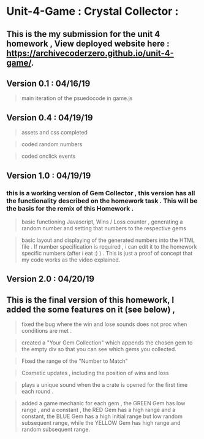 # Unit-4-Game : Crystal Collector :
 
## This is the my submission for the unit 4 homework , View deployed website here : https://archivecoderzero.github.io/unit-4-game/.

## Version 0.1 : 04/16/19
> main iteration of the psuedocode in game.js

## Version 0.4 : 04/19/19
> assets and css completed

> coded random numbers

> coded onclick events

## Version 1.0 : 04/19/19
### this is a working version of Gem Collector , this version has all the functionality described on the homework task . This will be the basis for the remix of this Homework . 
> basic functioning Javascript, Wins / Loss counter , generating a random number and setting that numbers to the respective gems

> basic layout and displaying of the generated numbers into the HTML file . If number specification is required , i can edit it to the homework specific numbers (after i eat :) ) . This is just a proof of concept that my code works as the video explained.

## Version 2.0 : 04/20/19
## This is the final version of this homework, I added the some features on it (see below) , 
> fixed the bug where the win and lose sounds does not proc when conditions are met .

> created a "Your Gem Collection" which appends the chosen gem to the empty div so that you can see which gems you collected.

> Fixed the range of the "Number to Match" 

> Cosmetic updates , including the position of wins and loss

> plays a unique sound when the a crate is opened for the first time each round .

> added a game mechanic for each gem , the GREEN Gem has low range , and a constant , the RED Gem has a high range and a constant, the BLUE Gem has a high initial range but low random subsequent range, while the YELLOW Gem has high range and random subsequent range. 










